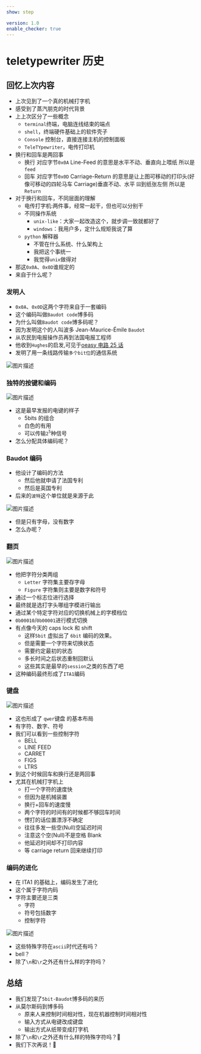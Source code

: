```yaml
---
show: step

version: 1.0
enable_checker: true
---
```


# teletypewriter 历史

## 回忆上次内容

- 上次见到了一个真的机械打字机
- 感受到了蒸汽朋克的时代背景
- 上上次区分了一些概念
  - `terminal`终端，电脑连线结束的端点
  - `shell`，终端硬件基础上的软件壳子
  - `Console` 控制台，直接连接主机的控制面板
  - `TeleTYpewriter`，电传打印机
- 换行和回车是两回事
  - 换行 对应字节`0x0A` Line-Feed 的意思是水平不动、垂直向上喂纸 所以是`feed`
  - 回车 对应字节`0x0D` Carriage-Return 的意思是让上图可移动的打印头(好像可移动的四轮马车 Carriage)垂直不动、水平 `回`到纸张左侧 所以是`Return`
- 对于换行和回车，不同层面的理解
  - 电传打字机:两件事，经常一起干，但也可以分别干
  - 不同操作系统
    - `unix-like`：大家一起改造这个，就步调一致就都好了
    - `windows`：我用户多，定什么规矩我说了算
  - `python` 解释器
    - 不管在什么系统、什么架构上
    - 我把这个事统一
    - 我觉得`unix`做得对
- 那这`0x0A`、`0x0D`谁规定的
- 来自于什么呢？

### 发明人

- `0x0A`、`0x0D`这两个字符来自于一套编码
- 这个编码叫做`Baudot code`博多码
- 为什么叫做`Baudot code`博多码呢？
- 因为发明这个的人叫波多 Jean-Maurice-Émile `Baudot`
- 从农民到电报操作员再到法国电报工程师
- 他收到`Hughes`的启发,可见于[oeasy 电路 25 话](https://www.bilibili.com/video/BV1Es411Z7MH?p=25)
- 发明了用一条线路传输`多个bit位`的通信系统

![图片描述](https://doc.shiyanlou.com/courses/uid1190679-20210223-1614081948071)

### 独特的按键和编码

![图片描述](https://doc.shiyanlou.com/courses/uid1190679-20210223-1614082162708)

- 这是最早发报的电键的样子
  - 5bits 的组合
  - 白色的有用
  - 可以传输`2`<sup>`5`</sup>种信号
- 怎么分配具体编码呢？

### Baudot 编码

- 他设计了编码的方法
  - 然后他就申请了法国专利
  - 然后是英国专利
- 后来的`波特`这个单位就是来源于此

![图片描述](https://doc.shiyanlou.com/courses/uid1190679-20210223-1614082283082)

- 但是只有字母，没有数字
- 怎么办呢？

### 翻页

![图片描述](https://doc.shiyanlou.com/courses/uid1190679-20210223-1614082485171)

- 他把字符分类两组
  - `Letter` 字符集主要存字母
  - `Figure` 字符集则主要是数字和符号
- 通过一个标志位进行选择
- 最终就是选打字头哪组字模进行输出
- 通过某个特定字符对应的切换机械上的字模档位
- `0b00010`/`0b00001`进行模式切换
- 有点像今天的 caps lock 和 shift
  - 这样`5bit` 虚拟出了 `6bit` 编码的效果。
  - 但是需要一个字符来切换状态
  - 需要约定最初的状态
  - 多长时间之后状态重制回默认
  - 这些其实是最早的`session`之类的东西了吧
- 这种编码最终形成了`ITA1`编码

### 键盘

![图片描述](https://doc.shiyanlou.com/courses/uid1190679-20210223-1614083402089)

- 这也形成了 `qwer`键盘 的基本布局
- 有字符、数字、符号
- 我们可以看到一些控制字符
  - BELL
  - LINE FEED
  - CARRET
  - FIGS
  - LTRS
- 到这个时候回车和换行还是两回事
- 尤其在机械打字机上
  - 打一个字符的速度快
  - 但因为是机械装置
  - 换行+回车的速度慢
  - 两个字符的时间有的时候都不够回车时间
  - 愣打的话位置漂浮不确定
  - 往往多发一些空(Null)空延迟时间
  - 注意这个空(Null)不是空格 Blank
  - 他延迟时间却不打印内容
  - 等 carriage return 回来继续打印

### 编码的进化

- 在 ITA1 的基础上，编码发生了进化
- 这个属于字符内码
- 字符主要还是三类
  - 字符
  - 符号包括数字
  - 控制字符

![图片描述](https://doc.shiyanlou.com/courses/uid1190679-20210223-1614083549476)

- 这些特殊字符在`ascii`时代还有吗？
- bell？
- 除了`\n`和`\r`之外还有什么样的字符吗？

## 总结

- 我们发现了`5bit-Baudot`博多码的来历
- 从莫尔斯码到博多码
  - 原来人来控制时间相对性，现在机器控制时间相对性
  - 输入方式从电键改成键盘
  - 输出方式从纸带变成打字机
- 除了`\n`和`\r`之外还有什么样的特殊字符吗？🤔
- 我们下次再说！👋
